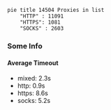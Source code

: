 
```mermaid
pie title 14504 Proxies in list
    "HTTP" : 11091
    "HTTPS": 1081
    "SOCKS" : 2603
```

### Some Info
#### Average Timeout

- mixed: 2.3s
- http: 0.9s
- https: 8.6s
- socks: 5.2s